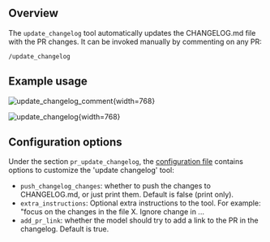 ## Overview
The `update_changelog` tool automatically updates the CHANGELOG.md file with the PR changes.
It can be invoked manually by commenting on any PR:
```
/update_changelog
```

## Example usage

![update_changelog_comment](https://codium.ai/images/pr_agent/update_changelog_comment.png){width=768}

![update_changelog](https://codium.ai/images/pr_agent/update_changelog.png){width=768}

## Configuration options

Under the section `pr_update_changelog`, the [configuration file](https://github.com/Codium-ai/pr-agent/blob/main/pr_agent/settings/configuration.toml#L50) contains options to customize the 'update changelog' tool:

- `push_changelog_changes`: whether to push the changes to CHANGELOG.md, or just print them. Default is false (print only).
- `extra_instructions`: Optional extra instructions to the tool. For example: "focus on the changes in the file X. Ignore change in ...
- `add_pr_link`: whether the model should try to add a link to the PR in the changelog. Default is true.
